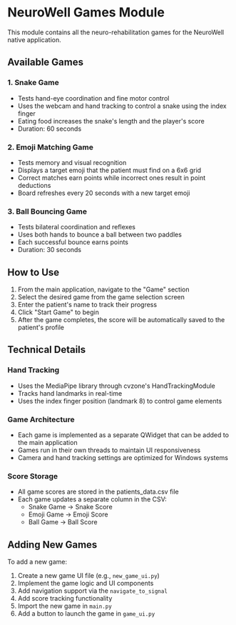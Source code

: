 # NeuroWell Games Module

This module contains all the neuro-rehabilitation games for the NeuroWell native application.

## Available Games

### 1. Snake Game
- Tests hand-eye coordination and fine motor control
- Uses the webcam and hand tracking to control a snake using the index finger
- Eating food increases the snake's length and the player's score
- Duration: 60 seconds

### 2. Emoji Matching Game
- Tests memory and visual recognition
- Displays a target emoji that the patient must find on a 6x6 grid
- Correct matches earn points while incorrect ones result in point deductions
- Board refreshes every 20 seconds with a new target emoji

### 3. Ball Bouncing Game 
- Tests bilateral coordination and reflexes
- Uses both hands to bounce a ball between two paddles
- Each successful bounce earns points
- Duration: 30 seconds

## How to Use

1. From the main application, navigate to the "Game" section
2. Select the desired game from the game selection screen
3. Enter the patient's name to track their progress
4. Click "Start Game" to begin
5. After the game completes, the score will be automatically saved to the patient's profile

## Technical Details

### Hand Tracking
- Uses the MediaPipe library through cvzone's HandTrackingModule
- Tracks hand landmarks in real-time
- Uses the index finger position (landmark 8) to control game elements

### Game Architecture
- Each game is implemented as a separate QWidget that can be added to the main application
- Games run in their own threads to maintain UI responsiveness
- Camera and hand tracking settings are optimized for Windows systems

### Score Storage
- All game scores are stored in the patients_data.csv file
- Each game updates a separate column in the CSV:
  - Snake Game → Snake Score
  - Emoji Game → Emoji Score
  - Ball Game → Ball Score

## Adding New Games

To add a new game:
1. Create a new game UI file (e.g., `new_game_ui.py`)
2. Implement the game logic and UI components
3. Add navigation support via the `navigate_to_signal`
4. Add score tracking functionality
5. Import the new game in `main.py`
6. Add a button to launch the game in `game_ui.py` 